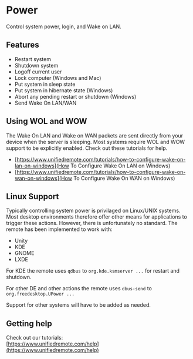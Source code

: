# Power
Control system power, login, and Wake on LAN.

## Features
* Restart system
* Shutdown system
* Logoff current user
* Lock computer (Windows and Mac)
* Put system in sleep state
* Put system in hibernate state (Windows)
* Abort any pending restart or shutdown (Windows)
* Send Wake On LAN/WAN

## Using WOL and WOW
The Wake On LAN and Wake on WAN packets are sent directly from your device when the server is sleeping. Most systems require WOL and WOW support to be explicitly enabled. Check out these tutorials for help.

* [https://www.unifiedremote.com/tutorials/how-to-configure-wake-on-lan-on-windows](How To Configure Wake On LAN on Windows)
* [https://www.unifiedremote.com/tutorials/how-to-configure-wake-on-wan-on-windows](How To Configure Wake On WAN on Windows)

## Linux Support
Typically controlling system power is privilaged on Linux/UNIX systems. Most desktop environments therefore offer other means for applications to trigger these actions. However, there is unfortunately no standard. The remote has been implemented to work with:

* Unity
* KDE
* GNOME
* LXDE

For KDE the remote uses ``qdbus`` to ``org.kde.ksmserver ...`` for restart and shutdown.

For other DE and other actions the remote uses ``dbus-send`` to ``org.freedesktop.UPower ...``

Support for other systems will have to be added as needed.


## Getting help
Check out our tutorials: <br>
[https://www.unifiedremote.com/help](https://www.unifiedremote.com/help)
